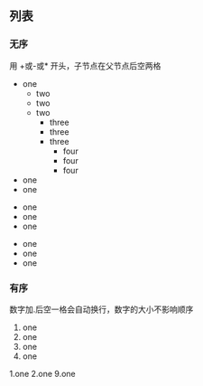## 列表
### 无序
用 +或-或* 开头，子节点在父节点后空两格

+ one
  + two
  - two
  * two
    + three
    - three
    * three
      + four
      - four
      * four
+ one
+ one
- one
- one
- one
* one
* one
* one
### 有序
数字加.后空一格会自动换行，数字的大小不影响顺序

1. one
2. one
1. one
9. one

1.one
2.one
9.one